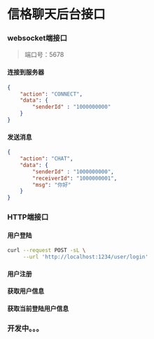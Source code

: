 # 信格聊天后台接口

### websocket端接口
> 端口号：5678

#### 连接到服务器
```json
{
    "action": "CONNECT",
    "data": {
        "senderId" : "1000000000"
    }
}
```
#### 发送消息
```json
{
    "action": "CHAT",
    "data": {
        "senderId" : "1000000000",
        "receiverId": "1000000001",
        "msg": "你好"
    }
}
```
### HTTP端接口

#### 用户登陆
```bash
curl --request POST -sL \
     --url 'http://localhost:1234/user/login'
```

#### 用户注册

#### 获取用户信息

#### 获取当前登陆用户信息

### 开发中。。。